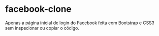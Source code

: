 # facebook-clone
Apenas a página inicial de login do Facebook feita com Bootstrap e CSS3 sem inspecionar ou copiar o código.
